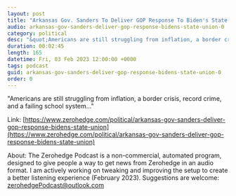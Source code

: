 ```yaml
---
layout: post
title: "Arkansas Gov. Sanders To Deliver GOP Response To Biden's State Of The Union"
audio: arkansas-gov-sanders-deliver-gop-response-bidens-state-union-0
category: political
desc: "&quot;Americans are still struggling from inflation, a border crisis, record crime, and a failing school system...&quot;"
duration: 00:02:45
length: 165
datetime: Fri, 03 Feb 2023 12:00:00 +0000
tags: podcast
guid: arkansas-gov-sanders-deliver-gop-response-bidens-state-union-0
order: 0
---
```

&quot;Americans are still struggling from inflation, a border crisis, record crime, and a failing school system...&quot;

Link: [https://www.zerohedge.com/political/arkansas-gov-sanders-deliver-gop-response-bidens-state-union](https://www.zerohedge.com/political/arkansas-gov-sanders-deliver-gop-response-bidens-state-union)

About: The Zerohedge Podcast is a non-commercial, automated program, designed to give people a way to get news from Zerohedge in an audio format.  I am actively working on tweaking and improving the setup to create a better listening experience (February 2023).  Suggestions are welcome: [zerohedgePodcast@outlook.com](mailto:zerohedgePodcast@outlook.com)